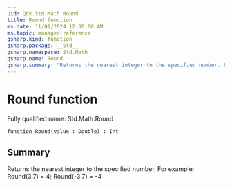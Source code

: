 ```yaml
---
uid: Qdk.Std.Math.Round
title: Round function
ms.date: 11/01/2024 12:00:00 AM
ms.topic: managed-reference
qsharp.kind: function
qsharp.package: __Std__
qsharp.namespace: Std.Math
qsharp.name: Round
qsharp.summary: "Returns the nearest integer to the specified number. For example: Round(3.7) = 4; Round(-3.7) = -4"
---
```


# Round function

Fully qualified name: Std.Math.Round

```qsharp
function Round(value : Double) : Int
```

## Summary
Returns the nearest integer to the specified number.
For example: Round(3.7) = 4; Round(-3.7) = -4
